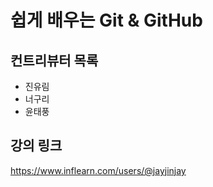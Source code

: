 # 쉽게 배우는 Git & GitHub

## 컨트리뷰터 목록

- 진유림
- 너구리
- 윤태풍

## 강의 링크
https://www.inflearn.com/users/@jayjinjay